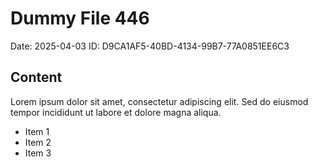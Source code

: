 # Dummy File 446

Date: 2025-04-03
ID: D9CA1AF5-40BD-4134-99B7-77A0851EE6C3

## Content

Lorem ipsum dolor sit amet, consectetur adipiscing elit.
Sed do eiusmod tempor incididunt ut labore et dolore magna aliqua.

* Item 1
* Item 2
* Item 3
